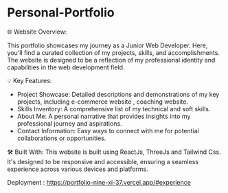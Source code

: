 # Personal-Portfolio
🌐 Website Overview: 

This portfolio showcases my journey as a Junior Web Developer. Here, you'll find a curated collection of my projects, skills, and accomplishments. The website is designed to be a reflection of my professional identity and capabilities in the web development field.

💡 Key Features:

- Project Showcase: Detailed descriptions and demonstrations of my key projects, including e-commerce website , coaching website.
- Skills Inventory: A comprehensive list of my technical and soft skills.
- About Me: A personal narrative that provides insights into my professional journey and aspirations.
- Contact Information: Easy ways to connect with me for potential collaborations or opportunities.
  
🛠 Built With:
This website is built using ReactJs, ThreeJs and Tailwind Css. It's designed to be responsive and accessible, ensuring a seamless experience across various devices and platforms.

Deployment : https://portfolio-nine-xi-37.vercel.app/#experience
